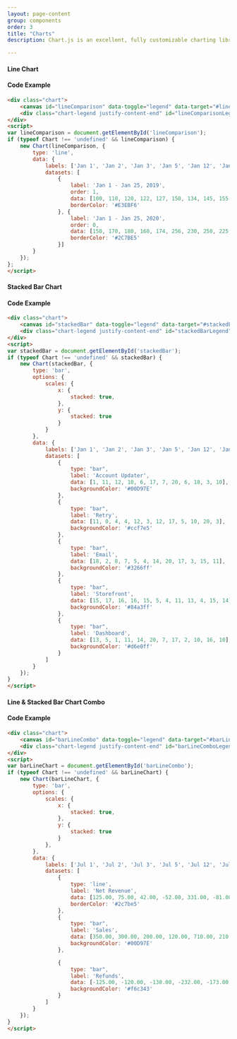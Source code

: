 ```yaml
---
layout: page-content
group: components
order: 3
title: "Charts"
description: Chart.js is an excellent, fully customizable charting library bundled with a custom theme and styling. See examples below and <a href="https://www.chartjs.org/" target="_blank">Chart.js</a> documenation for deep reference on chart integration.

---
```

<div class="mb-5">
    <div class="card">
        <div class="card-header">
        <div>
            <h4 class="card-header-title">
            Line Chart
            </h4>
        </div>
        <div>
            </div>
        </div>
        <div class="card-body">
            <div class="chart">
                <canvas id="lineComparison" data-toggle="legend" data-target="#lineComparisonLegend"></canvas>
                <div class="chart-legend justify-content-end" id="lineComparisonLegend"></div>
            </div>
        </div>
        <div class="card-body">
            <h4>Code Example</h4>
<div markdown="1">

```html
<div class="chart">
    <canvas id="lineComparison" data-toggle="legend" data-target="#lineComparisonLegend"></canvas>
    <div class="chart-legend justify-content-end" id="lineComparisonLegend"></div>
</div>
<script>
var lineComparison = document.getElementById('lineComparison');
if (typeof Chart !== 'undefined' && lineComparison) {
    new Chart(lineComparison, {
        type: 'line',
        data: {
            labels: ['Jan 1', 'Jan 2', 'Jan 3', 'Jan 5', 'Jan 12', 'Jan 15', 'Jan 18', 'Jan 20', 'Jan 21', 'Jan 22', 'Jan 23', 'Jan 25'],
            datasets: [
                {
                    label: 'Jan 1 - Jan 25, 2019',
                    order: 1,
                    data: [100, 110, 120, 122, 127, 150, 134, 145, 155, 130, 155, 145],
                    borderColor: '#E3EBF6'
                }, {
                    label: 'Jan 1 - Jan 25, 2020',
                    order: 0,
                    data: [150, 170, 180, 160, 174, 256, 230, 250, 225, 234, 240, 240],
                    borderColor: '#2C7BE5'
                }]
        }
    });
};
</script>
```
</div>
        </div>
    </div>
</div>



<div class="mb-5">
    <div class="card">
        <div class="card-header">
        <div>
            <h4 class="card-header-title">
            Stacked Bar Chart
            </h4>
        </div>
        <div>
            </div>
        </div>
        <div class="">
            <div class="chart">
                <canvas id="stackedBar" data-toggle="legend" data-target="#stackedBarLegend"></canvas>
                <div class="chart-legend justify-content-end" id="stackedBarLegend"></div>
            </div>
        </div>
        <div class="card-body">
            <h4>Code Example</h4>

<div markdown="1">

```html
<div class="chart">
    <canvas id="stackedBar" data-toggle="legend" data-target="#stackedBarLegend"></canvas>
    <div class="chart-legend justify-content-end" id="stackedBarLegend"></div>
</div>
<script>
var stackedBar = document.getElementById('stackedBar');
if (typeof Chart !== 'undefined' && stackedBar) {
    new Chart(stackedBar, {
        type: 'bar',
        options: {
            scales: {
                x: {
                    stacked: true,
                },
                y: {
                    stacked: true
                }
            }
        },
        data: {
            labels: ['Jan 1', 'Jan 2', 'Jan 3', 'Jan 5', 'Jan 12', 'Jan 15', 'Jan 18', 'Jan 20', 'Jan 21', 'Jan 22', 'Jan 23', 'Jan 25'],
            datasets: [
                {
                    type: "bar",
                    label: 'Account Updater',
                    data: [1, 11, 12, 10, 6, 17, 7, 20, 6, 18, 3, 10],
                    backgroundColor: '#00D97E'
                },
                {
                    type: "bar",
                    label: 'Retry',
                    data: [11, 0, 4, 4, 12, 3, 12, 17, 5, 10, 20, 3],
                    backgroundColor: '#ccf7e5'
                },
                {
                    type: "bar",
                    label: 'Email',
                    data: [18, 2, 8, 7, 5, 4, 14, 20, 17, 3, 15, 11],
                    backgroundColor: '#3266ff'
                },
                {
                    type: "bar",
                    label: 'Storefront',
                    data: [15, 17, 16, 16, 15, 5, 4, 11, 13, 4, 15, 14],
                    backgroundColor: '#84a3ff'
                },
                {
                    type: "bar",
                    label: 'Dashboard',
                    data: [13, 5, 1, 11, 14, 20, 7, 17, 2, 10, 16, 10],
                    backgroundColor: '#d6e0ff'
                }
            ]
        }
    });
}
</script>
```
</div>
        </div>
    </div>
</div>

<div class=" mb-5">
<div class="card">
<div class="card-header">
  <div>
    <h4 class="card-header-title">
      Line & Stacked Bar Chart Combo
    </h4>
  </div>
   <div>
    </div>
</div>
<div class="card-body">
    <div class="chart">
        <canvas id="barLineCombo" data-toggle="legend" data-target="#barLineComboLegend"></canvas>
        <div class="chart-legend justify-content-end" id="barLineComboLegend"></div>
    </div>
</div>
        <div class="card-body">
            <h4>Code Example</h4>

<div markdown="1">

```html
<div class="chart">
    <canvas id="barLineCombo" data-toggle="legend" data-target="#barLineCombo"></canvas>
    <div class="chart-legend justify-content-end" id="barLineComboLegend"></div>
</div>
<script>
var barLineChart = document.getElementById('barLineCombo');
if (typeof Chart !== 'undefined' && barLineChart) {
    new Chart(barLineChart, {
        type: 'bar',
        options: {
            scales: {
                x: {
                    stacked: true,
                },
                y: {
                    stacked: true
                }
            },
        },
        data: {
            labels: ['Jul 1', 'Jul 2', 'Jul 3', 'Jul 5', 'Jul 12', 'Jul 15', 'Jul 18', 'Jul 20', 'Jul 21', 'Jul 22', 'Jul 23', 'Jul 25', 'Jul 27', 'Jul 29', 'Jul 31'],
            datasets: [
                {
                    type: 'line',
                    label: 'Net Revenue',
                    data: [125.00, 75.00, 42.00, -52.00, 331.00, -81.00, -28.00, -33.00, 9.00, 43.00, 0.00, 63.00, 125.00, 75.00, 42.00],
                    borderColor: '#2c7be5'
                },
                {
                    type: "bar",
                    label: 'Sales',
                    data: [350.00, 300.00, 200.00, 120.00, 710.00, 210.00, 148.00, 136.00, 198.00, 163.00, 210.00, 232.00, 350.00, 300.00, 200.00],
                    backgroundColor: '#00D97E'
                },

                {
                    type: "bar",
                    label: 'Refunds',
                    data: [-125.00, -120.00, -130.00, -232.00, -173.00, -363.00, -332.00, -232.00, -165.00, -126.00, -230.00, -133.00, -125.00, -120.00, -130.00],
                    backgroundColor: '#f6c343'
                }
            ]
        }
    });
}
</script>
```
</div>
        </div>
</div>
</div>
